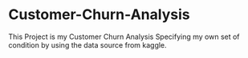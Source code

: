 # Customer-Churn-Analysis
This Project is my Customer Churn Analysis Specifying my own set of condition by using the data source from kaggle.
